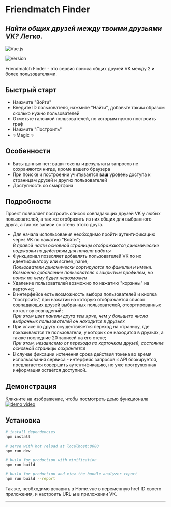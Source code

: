 # Friendmatch Finder
## _Найти общих друзей между твоими друзьями VK? Легко._

![Vue.js](https://img.shields.io/badge/vuejs-%2335495e.svg?style=for-the-badge&logo=vuedotjs&logoColor=%234FC08D)

![Version](https://img.shields.io/github/v/release/Medrenguard/vk-vue)

Friendmatch Finder - это сервис поиска общих друзей VK между 2 и более пользователями.

## Быстрый старт

- Нажмите "Войти"
- Введите ID пользователя, нажмите "Найти", добавьте таким образом сколько нужно пользователей
- Отметьте галочкой пользователей, по которым нужно построить граф 
- Нажмите "Построить"
- ✨Magic ✨

## Особенности

- Базы данных нет: ваши токены и результаты запросов не сохраняются нигде, кроме вашего браузера
- При поиске и построении учитывается **ваш** уровень доступа к страницам друзей и других пользователей
- Доступность со смартфона

## Подробности

Проект позволяет построить список совпадающих друзей VK у любых пользователей, а так же отобразить из них общих для выбранного друга, а так же записи со стены этого друга.

- Для начала использования необходимо пройти аутентификацию через VK по нажатию "Войти";<br/>
*В правой части основной страницы отображаются динамические подсказки по действиям для начала работы*
- Функционал позволяет добавлять пользователей VK по их идентификатору или screen_name;<br/>
*Пользователи динамически сортируются по фамилии и имени.<br/>
Возможно добавление пользователя с закрытым профилем, но поиск по нему будет невозможен*
- Удаление пользователей возможно по нажатию "корзины" на карточке;
- В интерфейсе есть возможность выбора пользователей и кнопка "построить", при нажатии на которую отображается список совпадающих друзей выбранных пользователей, отсортированных по кол-ву совпадений;<br/>
*При этом цвет панели друга тем ярче, чем у большего числа выбранных пользователей он находится в друзьях*
- При клике по другу осуществляется переход на страницу, где показываются те пользователи, у которых он находится в друзьях, а также последние 20 записей на его стене;<br/>
*При этом, независимо от перехода по карточкам друзей, состояние основной страницы сохраняется*
- В случае фиксации истечения срока действия токена во время использования сервиса - интерфейс запросов к API блокируется, предлагается совершить аутентификацию, но уже прогруженная информация остаётся доступной.

## Демонстрация

Кликните на изображение, чтобы посмотреть демо функционала<br/>
[![demo video](https://user-images.githubusercontent.com/58890094/208266304-bd1d11ed-0dbe-4c88-8afc-89b4fd584d6c.png)](https://www.youtube.com/watch?v=phA494EzrSY)

## Установка

```bash
# install dependencies
npm install

# serve with hot reload at localhost:8080
npm run dev

# build for production with minification
npm run build

# build for production and view the bundle analyzer report
npm run build --report
```

Так же, необходимо вставить в Home.vue в переменную href ID своего приложения, и настроить URL-ы в приложении VK.

---
